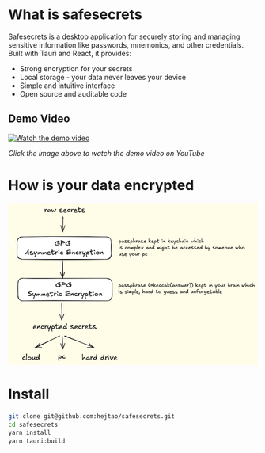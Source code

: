 # What is safesecrets

Safesecrets is a desktop application for securely storing and managing sensitive information like passwords, mnemonics, and other credentials. Built with Tauri and React, it provides:

- Strong encryption for your secrets
- Local storage - your data never leaves your device
- Simple and intuitive interface
- Open source and auditable code

## Demo Video

[![Watch the demo video](https://img.youtube.com/vi/Xd-GzsMoS3A/maxresdefault.jpg)](https://www.youtube.com/watch?v=Xd-GzsMoS3A)

*Click the image above to watch the demo video on YouTube*

# How is your data encrypted

![Encryption Diagram](diagram.png)

# Install

```bash
git clone git@github.com:hejtao/safesecrets.git
cd safesecrets
yarn install
yarn tauri:build
```
